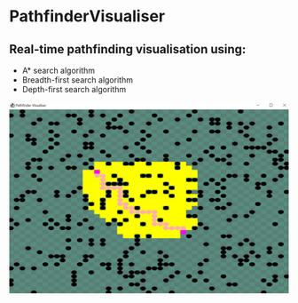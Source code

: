 # PathfinderVisualiser
## Real-time pathfinding visualisation using:
* A* search algorithm
* Breadth-first search algorithm
* Depth-first search algorithm

![GitHub Logo](/AStarAction.png)

